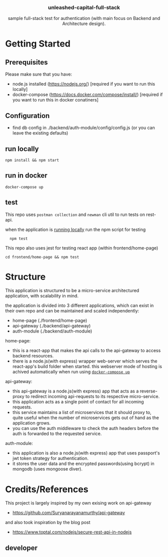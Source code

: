 <h3 align="center">
  unleashed-capital-full-stack
</h3>
<p align="center">
  sample full-stack test for authentication (with main focus on Backend and Architecture design). 
</p>

# Getting Started

## Prerequisites

Please make sure that you have:

- node.js installed (https://nodejs.org/) [required if you want to run this locally]
- docker-compose (https://docs.docker.com/compose/install/) [required if you want to run this in docker conatiners]

## Configuration
 - find db config in ./backend/auth-module/config/config.js (or you can leave the existing defaults)

 ## run locally
  ```
  npm install && npm start
  ```
## run in docker
  ```
  docker-compose up
  ```
## test
This repo uses `postman collection` and `newman` cli util to run tests on rest-api.

when the application is [running locally](#run-locally) run the npm script for testing
  ```
    npm test
  ```

This repo also uses jest for testing react app (within frontend/home-page)
```
cd frontend/home-page && npm test
```

# Structure
This application is structured to be a micro-service architectured application, with scalability in mind.

the application is divided into 3 different applications, which can exist in their own repo and can be maintained and scaled independently:

- home-page (./frontend/home-page)
- api-gateway (./backend/api-gateway)
- auth-module (./backend/auth-module)

home-page:
-  this is a react-app that makes the api calls to the api-gateway to access backend resources.
- there is a node.js(with express) wrapper web-server which serves the react-app's build folder when started. 
this webserver mode of hosting is achived automatically when run using [`docker-compose up`](#run-in-docker)


api-gateway:
-  this api-gateway is a node.js(with express) app that acts as a reverse-proxy to redirect incoming api-requests to its respective micro-service.
- this application acts as a single point of contact for all incoming requests.
- this service maintains a list of microservices that it should proxy to, quite useful when the number of microservices gets out of hand as the application grows.
- you can use the auth middleware to check the auth headers before the auth is forwarded to the requested service.

auth-module:
- this application is also a node.js(with express) app that uses passport's jwt token strategy for authentication.
- it stores the user data and the encrypted passwords(using bcrypt) in mongodb (uses mongoose diver).

# Credits/References
This project is largely inspired by my own exising work on api-gateway
- https://github.com/Suryanarayanamurthy/api-gateway

and also took  inspiration by the blog post

- https://www.toptal.com/nodejs/secure-rest-api-in-nodejs

## developer
